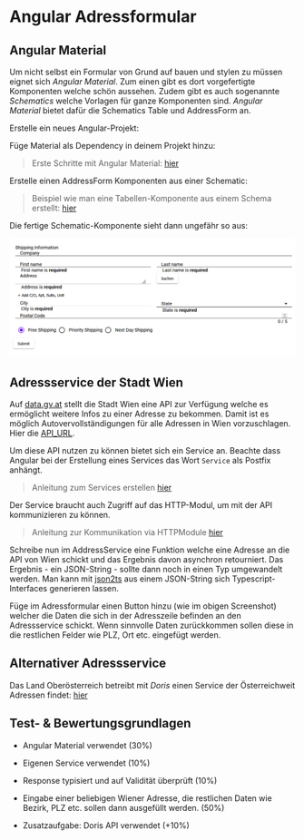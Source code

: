 # Angular Adressformular

## Angular Material

Um nicht selbst ein Formular von Grund auf bauen und stylen zu müssen eignet sich *Angular Material*. Zum einen gibt es dort vorgefertigte Komponenten welche schön aussehen. Zudem gibt es auch sogenannte *Schematics* welche Vorlagen für ganze Komponenten sind. *Angular Material* bietet dafür die Schematics Table und AddressForm an. 

Erstelle ein neues Angular-Projekt:


Füge Material als Dependency in deinem Projekt hinzu:

> Erste Schritte mit Angular Material: [hier](https://material.angular.io/guide/getting-started)

Erstelle einen AddressForm Komponenten aus einer Schematic:

> Beispiel wie man eine Tabellen-Komponente aus einem Schema erstellt: [hier](https://angular.io/guide/schematics#generation-schematics)


Die fertige Schematic-Komponente sieht dann ungefähr so aus:

![](img/2023-01-10-07-44-21.png)

## Adressservice der Stadt Wien

Auf [data.gv.at](https://www.data.gv.at/katalog/dataset/c223b93a-2634-4f06-ac73-8709b9e16888) stellt die Stadt Wien eine API zur Verfügung welche es ermöglicht weitere Infos zu einer Adresse zu bekommen. Damit ist es möglich Autovervollständigungen für alle Adressen in Wien vorzuschlagen. Hier die [API_URL](http://data.wien.gv.at/daten/OGDAddressService.svc/GetAddressInfo?Address=). 

Um diese API nutzen zu können bietet sich ein Service an. Beachte dass Angular bei der Erstellung eines Services das Wort `Service` als Postfix anhängt. 

> Anleitung zum Services erstellen [hier](https://angular.io/tutorial/tour-of-heroes/toh-pt4)

Der Service braucht auch Zugriff auf das HTTP-Modul, um mit der API kommunizieren zu können. 

> Anleitung zur Kommunikation via HTTPModule [hier](https://angular.io/guide/http)


Schreibe nun im AddressService eine Funktion welche eine Adresse an die API von Wien schickt und das Ergebnis davon asynchron retourniert. Das Ergebnis - ein JSON-String - sollte dann noch in einen Typ umgewandelt werden. Man kann mit [json2ts](http://json2ts.com/) aus einem JSON-String sich Typescript-Interfaces generieren lassen. 

Füge im Adressformular einen Button hinzu (wie im obigen Screenshot) welcher die Daten die sich in der Adresszeile befinden an den Adressservice schickt. Wenn sinnvolle Daten zurückkommen sollen diese in die restlichen Felder wie PLZ, Ort etc. eingefügt werden. 

## Alternativer Adressservice

Das Land Oberösterreich betreibt mit *Doris* einen Service der Österreichweit Adressen findet: [hier](https://www.geoland.at/site/geoservices.html)

 
## Test- & Bewertungsgrundlagen

- Angular Material verwendet (30%)

- Eigenen Service verwendet (10%)

- Response typisiert und auf Validität überprüft (10%)

- Eingabe einer beliebigen Wiener Adresse, die restlichen Daten wie Bezirk, PLZ etc. sollen dann ausgefüllt werden. (50%)

- Zusatzaufgabe: Doris API verwendet (+10%)